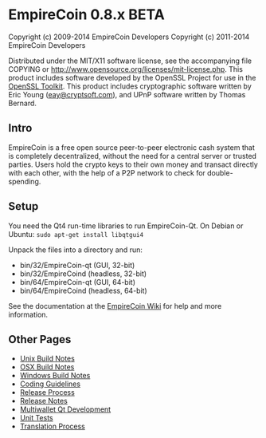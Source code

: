 EmpireCoin 0.8.x BETA
====================

Copyright (c) 2009-2014 EmpireCoin Developers
Copyright (c) 2011-2014 EmpireCoin Developers

Distributed under the MIT/X11 software license, see the accompanying
file COPYING or http://www.opensource.org/licenses/mit-license.php.
This product includes software developed by the OpenSSL Project for use in the [OpenSSL Toolkit](http://www.openssl.org/). This product includes
cryptographic software written by Eric Young ([eay@cryptsoft.com](mailto:eay@cryptsoft.com)), and UPnP software written by Thomas Bernard.


Intro
---------------------
EmpireCoin is a free open source peer-to-peer electronic cash system that is
completely decentralized, without the need for a central server or trusted
parties.  Users hold the crypto keys to their own money and transact directly
with each other, with the help of a P2P network to check for double-spending.


Setup
---------------------
You need the Qt4 run-time libraries to run EmpireCoin-Qt. On Debian or Ubuntu:
	`sudo apt-get install libqtgui4`

Unpack the files into a directory and run:

- bin/32/EmpireCoin-qt (GUI, 32-bit)
- bin/32/EmpireCoind (headless, 32-bit)
- bin/64/EmpireCoin-qt (GUI, 64-bit)
- bin/64/EmpireCoind (headless, 64-bit)

See the documentation at the [EmpireCoin Wiki](http://EmpireCoin.info)
for help and more information.


Other Pages
---------------------
- [Unix Build Notes](build-unix.md)
- [OSX Build Notes](build-osx.md)
- [Windows Build Notes](build-msw.md)
- [Coding Guidelines](coding.md)
- [Release Process](release-process.md)
- [Release Notes](release-notes.md)
- [Multiwallet Qt Development](multiwallet-qt.md)
- [Unit Tests](unit-tests.md)
- [Translation Process](translation_process.md)
